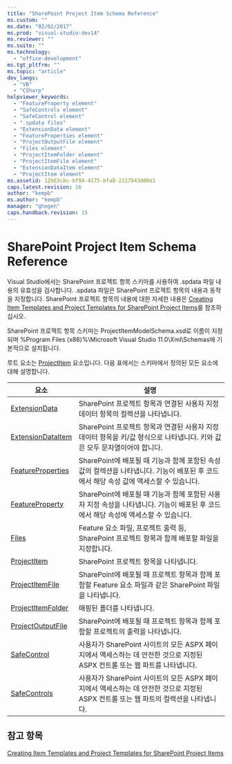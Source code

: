 ```yaml
---
title: "SharePoint Project Item Schema Reference"
ms.custom: ""
ms.date: "02/02/2017"
ms.prod: "visual-studio-dev14"
ms.reviewer: ""
ms.suite: ""
ms.technology: 
  - "office-development"
ms.tgt_pltfrm: ""
ms.topic: "article"
dev_langs: 
  - "VB"
  - "CSharp"
helpviewer_keywords: 
  - "FeatureProperty element"
  - "SafeControls element"
  - "SafeControl element"
  - ".spdata files"
  - "ExtensionData element"
  - "FeatureProperties element"
  - "ProjectOutputFile element"
  - "Files element"
  - "ProjectItemFolder element"
  - "ProjectItemFile element"
  - "ExtensionDataItem element"
  - "ProjectItem element"
ms.assetid: 12b63cbc-bf94-4175-bfa8-2117943d00d1
caps.latest.revision: 16
author: "kempb"
ms.author: "kempb"
manager: "ghogen"
caps.handback.revision: 15
---
```

# SharePoint Project Item Schema Reference
  Visual Studio에서는 SharePoint 프로젝트 항목 스키마를 사용하여 .spdata 파일 내용의 유효성을 검사합니다.  .spdata 파일은 SharePoint 프로젝트 항목의 내용과 동작을 지정합니다.  SharePoint 프로젝트 항목의 내용에 대한 자세한 내용은 [Creating Item Templates and Project Templates for SharePoint Project Items](../sharepoint/creating-item-templates-and-project-templates-for-sharepoint-project-items.md)를 참조하십시오.  
  
 SharePoint 프로젝트 항목 스키마는 ProjectItemModelSchema.xsd로 이름이 지정되며 %Program Files \(x86\)%\\Microsoft Visual Studio 11.0\\Xml\\Schemas에 기본적으로 설치됩니다.  
  
 루트 요소는 [ProjectItem](../sharepoint/projectitem-element.md) 요소입니다.  다음 표에서는 스키마에서 정의된 모든 요소에 대해 설명합니다.  
  
|요소|설명|  
|--------|--------|  
|[ExtensionData](../sharepoint/extensiondata-element.md)|SharePoint 프로젝트 항목과 연결된 사용자 지정 데이터 항목의 컬렉션을 나타냅니다.|  
|[ExtensionDataItem](../sharepoint/extensiondataitem-element.md)|SharePoint 프로젝트 항목과 연결된 사용자 지정 데이터 항목을 키\/값 형식으로 나타냅니다.  키와 값은 모두 문자열이어야 합니다.|  
|[FeatureProperties](../sharepoint/featureproperties-element.md)|SharePoint에 배포될 때 기능과 함께 포함된 속성 값의 컬렉션을 나타냅니다.  기능이 배포된 후 코드에서 해당 속성 값에 액세스할 수 있습니다.|  
|[FeatureProperty](../sharepoint/featureproperty-element.md)|SharePoint에 배포될 때 기능과 함께 포함된 사용자 지정 속성을 나타냅니다.  기능이 배포된 후 코드에서 해당 속성에 액세스할 수 있습니다.|  
|[Files](../sharepoint/files-element.md)|Feature 요소 파일, 프로젝트 출력 등, SharePoint 프로젝트 항목과 함께 배포할 파일을 지정합니다.|  
|[ProjectItem](../sharepoint/projectitem-element.md)|SharePoint 프로젝트 항목을 나타냅니다.|  
|[ProjectItemFile](../sharepoint/projectitemfile-element.md)|SharePoint에 배포될 때 프로젝트 항목과 함께 포함할 Feature 요소 파일과 같은 SharePoint 파일을 나타냅니다.|  
|[ProjectItemFolder](../sharepoint/projectitemfolder-element.md)|매핑된 폴더를 나타냅니다.|  
|[ProjectOutputFile](../sharepoint/projectoutputfile-element.md)|SharePoint에 배포될 때 프로젝트 항목과 함께 포함할 프로젝트의 출력을 나타냅니다.|  
|[SafeControl](../sharepoint/safecontrol-element.md)|사용자가 SharePoint 사이트의 모든 ASPX 페이지에서 액세스하는 데 안전한 것으로 지정된 ASPX 컨트롤 또는 웹 파트를 나타냅니다.|  
|[SafeControls](../sharepoint/safecontrols-element.md)|사용자가 SharePoint 사이트의 모든 ASPX 페이지에서 액세스하는 데 안전한 것으로 지정된 ASPX 컨트롤 또는 웹 파트의 컬렉션을 나타냅니다.|  
  
## 참고 항목  
 [Creating Item Templates and Project Templates for SharePoint Project Items](../sharepoint/creating-item-templates-and-project-templates-for-sharepoint-project-items.md)  
  
  